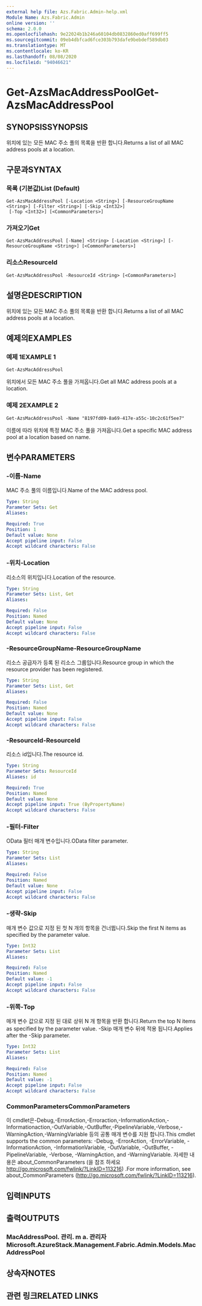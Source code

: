 ```yaml
---
external help file: Azs.Fabric.Admin-help.xml
Module Name: Azs.Fabric.Admin
online version: ''
schema: 2.0.0
ms.openlocfilehash: 9e22024b1b246a60104db0832860ed0aff699ff5
ms.sourcegitcommit: 09eb4dbfcad6fce303b793dafe9bebdef589db03
ms.translationtype: MT
ms.contentlocale: ko-KR
ms.lasthandoff: 08/08/2020
ms.locfileid: "94046621"
---
```

# <span data-ttu-id="a5e3b-101">Get-AzsMacAddressPool</span><span class="sxs-lookup"><span data-stu-id="a5e3b-101">Get-AzsMacAddressPool</span></span>

## <span data-ttu-id="a5e3b-102">SYNOPSIS</span><span class="sxs-lookup"><span data-stu-id="a5e3b-102">SYNOPSIS</span></span>
<span data-ttu-id="a5e3b-103">위치에 있는 모든 MAC 주소 풀의 목록을 반환 합니다.</span><span class="sxs-lookup"><span data-stu-id="a5e3b-103">Returns a list of all MAC address pools at a location.</span></span>

## <span data-ttu-id="a5e3b-104">구문과</span><span class="sxs-lookup"><span data-stu-id="a5e3b-104">SYNTAX</span></span>

### <span data-ttu-id="a5e3b-105">목록 (기본값)</span><span class="sxs-lookup"><span data-stu-id="a5e3b-105">List (Default)</span></span>
```
Get-AzsMacAddressPool [-Location <String>] [-ResourceGroupName <String>] [-Filter <String>] [-Skip <Int32>]
 [-Top <Int32>] [<CommonParameters>]
```

### <span data-ttu-id="a5e3b-106">가져오기</span><span class="sxs-lookup"><span data-stu-id="a5e3b-106">Get</span></span>
```
Get-AzsMacAddressPool [-Name] <String> [-Location <String>] [-ResourceGroupName <String>] [<CommonParameters>]
```

### <span data-ttu-id="a5e3b-107">리소스</span><span class="sxs-lookup"><span data-stu-id="a5e3b-107">ResourceId</span></span>
```
Get-AzsMacAddressPool -ResourceId <String> [<CommonParameters>]
```

## <span data-ttu-id="a5e3b-108">설명은</span><span class="sxs-lookup"><span data-stu-id="a5e3b-108">DESCRIPTION</span></span>
<span data-ttu-id="a5e3b-109">위치에 있는 모든 MAC 주소 풀의 목록을 반환 합니다.</span><span class="sxs-lookup"><span data-stu-id="a5e3b-109">Returns a list of all MAC address pools at a location.</span></span>

## <span data-ttu-id="a5e3b-110">예제의</span><span class="sxs-lookup"><span data-stu-id="a5e3b-110">EXAMPLES</span></span>

### <span data-ttu-id="a5e3b-111">예제 1</span><span class="sxs-lookup"><span data-stu-id="a5e3b-111">EXAMPLE 1</span></span>
```
Get-AzsMacAddressPool
```

<span data-ttu-id="a5e3b-112">위치에서 모든 MAC 주소 풀을 가져옵니다.</span><span class="sxs-lookup"><span data-stu-id="a5e3b-112">Get all MAC address pools at a location.</span></span>

### <span data-ttu-id="a5e3b-113">예제 2</span><span class="sxs-lookup"><span data-stu-id="a5e3b-113">EXAMPLE 2</span></span>
```
Get-AzsMacAddressPool -Name "8197fd09-8a69-417e-a55c-10c2c61f5ee7"
```

<span data-ttu-id="a5e3b-114">이름에 따라 위치에 특정 MAC 주소 풀을 가져옵니다.</span><span class="sxs-lookup"><span data-stu-id="a5e3b-114">Get a specific MAC address pool at a location based on name.</span></span>

## <span data-ttu-id="a5e3b-115">변수</span><span class="sxs-lookup"><span data-stu-id="a5e3b-115">PARAMETERS</span></span>

### <span data-ttu-id="a5e3b-116">-이름</span><span class="sxs-lookup"><span data-stu-id="a5e3b-116">-Name</span></span>
<span data-ttu-id="a5e3b-117">MAC 주소 풀의 이름입니다.</span><span class="sxs-lookup"><span data-stu-id="a5e3b-117">Name of the MAC address pool.</span></span>

```yaml
Type: String
Parameter Sets: Get
Aliases:

Required: True
Position: 1
Default value: None
Accept pipeline input: False
Accept wildcard characters: False
```

### <span data-ttu-id="a5e3b-118">-위치</span><span class="sxs-lookup"><span data-stu-id="a5e3b-118">-Location</span></span>
<span data-ttu-id="a5e3b-119">리소스의 위치입니다.</span><span class="sxs-lookup"><span data-stu-id="a5e3b-119">Location of the resource.</span></span>

```yaml
Type: String
Parameter Sets: List, Get
Aliases:

Required: False
Position: Named
Default value: None
Accept pipeline input: False
Accept wildcard characters: False
```

### <span data-ttu-id="a5e3b-120">-ResourceGroupName</span><span class="sxs-lookup"><span data-stu-id="a5e3b-120">-ResourceGroupName</span></span>
<span data-ttu-id="a5e3b-121">리소스 공급자가 등록 된 리소스 그룹입니다.</span><span class="sxs-lookup"><span data-stu-id="a5e3b-121">Resource group in which the resource provider has been registered.</span></span>

```yaml
Type: String
Parameter Sets: List, Get
Aliases:

Required: False
Position: Named
Default value: None
Accept pipeline input: False
Accept wildcard characters: False
```

### <span data-ttu-id="a5e3b-122">-ResourceId</span><span class="sxs-lookup"><span data-stu-id="a5e3b-122">-ResourceId</span></span>
<span data-ttu-id="a5e3b-123">리소스 id입니다.</span><span class="sxs-lookup"><span data-stu-id="a5e3b-123">The resource id.</span></span>

```yaml
Type: String
Parameter Sets: ResourceId
Aliases: id

Required: True
Position: Named
Default value: None
Accept pipeline input: True (ByPropertyName)
Accept wildcard characters: False
```

### <span data-ttu-id="a5e3b-124">-필터</span><span class="sxs-lookup"><span data-stu-id="a5e3b-124">-Filter</span></span>
<span data-ttu-id="a5e3b-125">OData 필터 매개 변수입니다.</span><span class="sxs-lookup"><span data-stu-id="a5e3b-125">OData filter parameter.</span></span>

```yaml
Type: String
Parameter Sets: List
Aliases:

Required: False
Position: Named
Default value: None
Accept pipeline input: False
Accept wildcard characters: False
```

### <span data-ttu-id="a5e3b-126">-생략</span><span class="sxs-lookup"><span data-stu-id="a5e3b-126">-Skip</span></span>
<span data-ttu-id="a5e3b-127">매개 변수 값으로 지정 된 첫 N 개의 항목을 건너뜁니다.</span><span class="sxs-lookup"><span data-stu-id="a5e3b-127">Skip the first N items as specified by the parameter value.</span></span>

```yaml
Type: Int32
Parameter Sets: List
Aliases:

Required: False
Position: Named
Default value: -1
Accept pipeline input: False
Accept wildcard characters: False
```

### <span data-ttu-id="a5e3b-128">-위쪽</span><span class="sxs-lookup"><span data-stu-id="a5e3b-128">-Top</span></span>
<span data-ttu-id="a5e3b-129">매개 변수 값으로 지정 된 대로 상위 N 개 항목을 반환 합니다.</span><span class="sxs-lookup"><span data-stu-id="a5e3b-129">Return the top N items as specified by the parameter value.</span></span>
<span data-ttu-id="a5e3b-130">-Skip 매개 변수 뒤에 적용 됩니다.</span><span class="sxs-lookup"><span data-stu-id="a5e3b-130">Applies after the -Skip parameter.</span></span>

```yaml
Type: Int32
Parameter Sets: List
Aliases:

Required: False
Position: Named
Default value: -1
Accept pipeline input: False
Accept wildcard characters: False
```

### <span data-ttu-id="a5e3b-131">CommonParameters</span><span class="sxs-lookup"><span data-stu-id="a5e3b-131">CommonParameters</span></span>
<span data-ttu-id="a5e3b-132">이 cmdlet은-Debug,-ErrorAction,-Erroraction,-InformationAction,-Informationaction,-OutVariable,-OutBuffer,-PipelineVariable,-Verbose,-WarningAction,-WarningVariable 등의 공통 매개 변수를 지원 합니다.</span><span class="sxs-lookup"><span data-stu-id="a5e3b-132">This cmdlet supports the common parameters: -Debug, -ErrorAction, -ErrorVariable, -InformationAction, -InformationVariable, -OutVariable, -OutBuffer, -PipelineVariable, -Verbose, -WarningAction, and -WarningVariable.</span></span> <span data-ttu-id="a5e3b-133">자세한 내용은 about_CommonParameters (을 참조 하세요 http://go.microsoft.com/fwlink/?LinkID=113216) .</span><span class="sxs-lookup"><span data-stu-id="a5e3b-133">For more information, see about_CommonParameters (http://go.microsoft.com/fwlink/?LinkID=113216).</span></span>

## <span data-ttu-id="a5e3b-134">입력</span><span class="sxs-lookup"><span data-stu-id="a5e3b-134">INPUTS</span></span>

## <span data-ttu-id="a5e3b-135">출력</span><span class="sxs-lookup"><span data-stu-id="a5e3b-135">OUTPUTS</span></span>

### <span data-ttu-id="a5e3b-136">MacAddressPool. 관리. m a. 관리자</span><span class="sxs-lookup"><span data-stu-id="a5e3b-136">Microsoft.AzureStack.Management.Fabric.Admin.Models.MacAddressPool</span></span>

## <span data-ttu-id="a5e3b-137">상속자</span><span class="sxs-lookup"><span data-stu-id="a5e3b-137">NOTES</span></span>

## <span data-ttu-id="a5e3b-138">관련 링크</span><span class="sxs-lookup"><span data-stu-id="a5e3b-138">RELATED LINKS</span></span>
